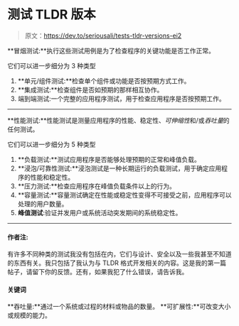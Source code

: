 # 测试 TLDR 版本

> 原文：<https://dev.to/seriousali/tests-tldr-versions-ei2>

**冒烟测试:**执行这些测试用例是为了检查程序的关键功能是否工作正常。

它们可以进一步细分为 3 种类型

1.  **单元/组件测试:**检查单个组件或功能是否按预期方式工作。
2.  **集成测试:**检查组件是否如预期的那样相互协作。
3.  端到端测试:一个完整的应用程序测试，用于检查应用程序是否按预期工作。

* * *

**性能测试:**性能测试是测量应用程序的性能、稳定性、*可伸缩性*和/或*吞吐量*的任何测试。

它们可以进一步细分为 5 种类型

1.  **负载测试:**测试应用程序是否能够处理预期的正常和峰值负载。
2.  **浸泡/可靠性测试:**浸泡测试是一种长期运行的负载测试，用于确定应用程序的性能和稳定性。
3.  **压力测试:**检查应用程序在峰值负载条件以上的行为。
4.  **容量测试:**容量测试确定在性能或稳定性变得不可接受之前，应用程序可以处理的用户数量。
5.  **峰值测试**:验证并发用户或系统活动突发期间的系统稳定性。

* * *

#### 作者注:

有许多不同种类的测试我没有包括在内，它们与设计、安全以及一些我甚至不知道的东西有关。我只包括了我认为与 TLDR 格式开发相关的内容。这是我的第一篇帖子，请留下你的反馈。还有，如果我犯了什么错误，请告诉我。

#### 关键词

**吞吐量:**通过一个系统或过程的材料或物品的数量。
**可扩展性:**可改变大小或规模的能力。